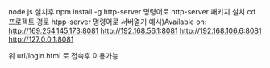 node.js 설치후 npm install -g http-server 명령어로 http-server 패키지 설치
cd 프로젝트 경로
htpp-server 명령어로 서버열기
예시)Available on:
  http://169.254.145.173:8081
  http://192.168.56.1:8081
  http://192.168.106.6:8081
  http://127.0.0.1:8081

  위 url/login.html 로 접속후 이용가능
